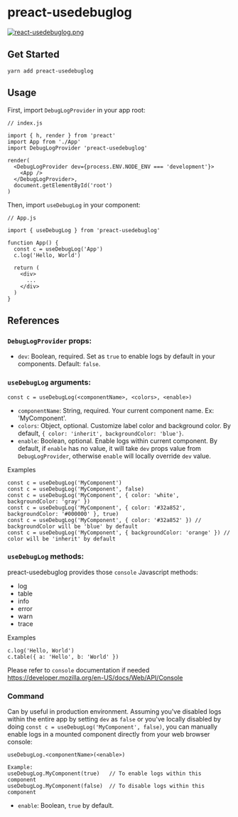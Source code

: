 # preact-usedebuglog

[![react-usedebuglog.png](https://i.postimg.cc/VLpM10wN/react-usedebuglog.png)](https://postimg.cc/svP14XvF)

## Get Started
```
yarn add preact-usedebuglog
```
## Usage
First, import `DebugLogProvider` in your app root:
```
// index.js

import { h, render } from 'preact'
import App from './App'
import DebugLogProvider 'preact-usedebuglog'

render(
  <DebugLogProvider dev={process.ENV.NODE_ENV === 'development'}>
    <App />
  </DebugLogProvider>,
  document.getElementById('root')
)
```

Then, import `useDebugLog` in your component:
```
// App.js

import { useDebugLog } from 'preact-usedebuglog'

function App() {
  const c = useDebugLog('App')
  c.log('Hello, World')

  return (
    <div>
      ...
    </div>
  )
}
```

## References
### `DebugLogProvider` props:
- `dev`: Boolean, required. Set as `true` to enable logs by default in your components. Default: `false`.

### `useDebugLog` arguments:
```
const c = useDebugLog(<componentName>, <colors>, <enable>)
```
- `componentName`: String, required. Your current component name. Ex: 'MyComponent'.
- `colors`: Object, optional. Customize label color and background color. By default, `{ color: 'inherit', backgroundColor: 'blue'}`.
- `enable`: Boolean, optional. Enable logs within current component. By default, if `enable` has no value, it will take `dev` props value from `DebugLogProvider`, otherwise `enable` will locally override `dev` value.

Examples
```
const c = useDebugLog('MyComponent')
const c = useDebugLog('MyComponent', false)
const c = useDebugLog('MyComponent', { color: 'white', backgroundColor: 'gray' })
const c = useDebugLog('MyComponent', { color: '#32a852', backgroundColor: '#000000' }, true)
const c = useDebugLog('MyComponent', { color: '#32a852' }) // backgroundColor will be 'blue' by default
const c = useDebugLog('MyComponent', { backgroundColor: 'orange' }) // color will be 'inherit' by default
```

### `useDebugLog` methods:
preact-usedebuglog provides those `console` Javascript methods:
- log
- table
- info
- error
- warn
- trace

Examples
```
c.log('Hello, World')
c.table({ a: 'Hello', b: 'World' })
```
Please refer to `console` documentation if needed https://developer.mozilla.org/en-US/docs/Web/API/Console

### Command
Can by useful in production environment. Assuming you've disabled logs within the entire app by setting `dev` as `false` or you've locally disabled by doing `const c = useDebugLog('MyComponent', false)`, you can manually enable logs in a mounted component directly from your web browser console:
```
useDebugLog.<componentName>(<enable>)

Example:
useDebugLog.MyComponent(true)   // To enable logs within this component
useDebugLog.MyComponent(false)  // To disable logs within this component
```
- `enable`: Boolean, `true` by default.
